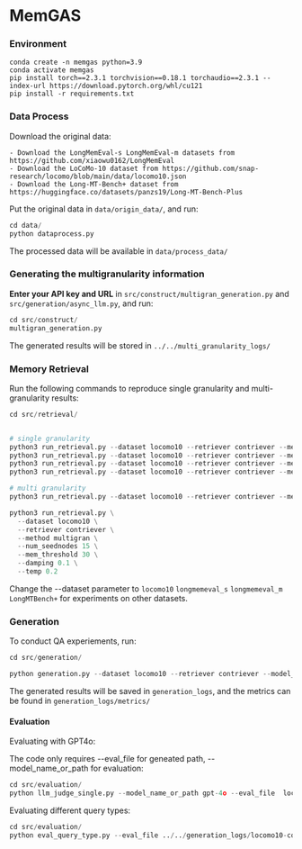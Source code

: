 # MemGAS

### Environment
    conda create -n memgas python=3.9
    conda activate memgas
    pip install torch==2.3.1 torchvision==0.18.1 torchaudio==2.3.1 --index-url https://download.pytorch.org/whl/cu121
    pip install -r requirements.txt


### Data Process
Download the original data:

    - Download the LongMemEval-s LongMemEval-m datasets from https://github.com/xiaowu0162/LongMemEval
    - Download the LoCoMo-10 dataset from https://github.com/snap-research/locomo/blob/main/data/locomo10.json
    - Download the Long-MT-Bench+ dataset from https://huggingface.co/datasets/panzs19/Long-MT-Bench-Plus

Put the original data in `data/origin_data/`, and  run:

```python
cd data/
python dataprocess.py
```
The processed data will be available in `data/process_data/`

### Generating the multigranularity information
**Enter your API key and URL** in `src/construct/multigran_generation.py` and `src/generation/async_llm.py`, and run:

```python
cd src/construct/
multigran_generation.py
```
The generated results will be stored in  `../../multi_granularity_logs/`

### Memory Retrieval
Run the following commands to reproduce single granularity and multi-granularity results:

```python
cd src/retrieval/


# single granularity
python3 run_retrieval.py --dataset locomo10 --retriever contriever --method session_level
python3 run_retrieval.py --dataset locomo10 --retriever contriever --method turn_level
python3 run_retrieval.py --dataset locomo10 --retriever contriever --method summary_level
python3 run_retrieval.py --dataset locomo10 --retriever contriever --method key_level

# multi granularity
python3 run_retrieval.py --dataset locomo10 --retriever contriever --method hybrid_level

python3 run_retrieval.py \
  --dataset locomo10 \
  --retriever contriever \
  --method multigran \
  --num_seednodes 15 \
  --mem_threshold 30 \
  --damping 0.1 \
  --temp 0.2

```
Change the --dataset parameter to  `locomo10` `longmemeval_s` `longmemeval_m` `LongMTBench+` for experiments on other datasets.


### Generation
To conduct QA experiements, run:
```python
cd src/generation/

python generation.py --dataset locomo10 --retriever contriever --model_name_or_path gpt-4o-mini --topk 3 --method multigran

```

The generated results will be saved in `generation_logs`, and the metrics can be found in `generation_logs/metrics/`

#### Evaluation
Evaluating with GPT4o:

The code only requires --eval_file for geneated path, --model_name_or_path for evaluation:
```python
cd src/evaluation/
python llm_judge_single.py --model_name_or_path gpt-4o --eval_file  locomo10-contriever-multigran_filter-gpt-4o-mini-topk_3.jsonl

```

Evaluating different query types:
```python
cd src/evaluation/
python eval_query_type.py --eval_file ../../generation_logs/locomo10-contriever-multigran_filter-gpt-4o-mini-topk_3.jsonl
```

